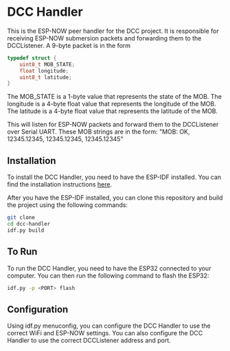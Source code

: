 # DCC Handler 
This is the ESP-NOW peer handler for the DCC project. It is responsible for receiving ESP-NOW submersion packets and forwarding them to the DCCListener. A 9-byte packet is in the form
```c
typedef struct {
    uint8_t MOB_STATE;
    float longitude;
    uint8_t latitude;
} 
```
The MOB_STATE is a 1-byte value that represents the state of the MOB. The longitude is a 4-byte float value that represents the longitude of the MOB. The latitude is a 4-byte float value that represents the latitude of the MOB.

This will listen for ESP-NOW packets and forward them to the DCCListener over Serial UART. These MOB strings are in the form:
"MOB: OK, 12345.12345, 12345.12345, 12345.12345"

## Installation
To install the DCC Handler, you need to have the ESP-IDF installed. You can find the installation instructions [here](https://docs.espressif.com/projects/esp-idf/en/latest/esp32/get-started/index.html).

After you have the ESP-IDF installed, you can clone this repository and build the project using the following commands:
```bash
git clone
cd dcc-handler
idf.py build
```

## To Run
To run the DCC Handler, you need to have the ESP32 connected to your computer. You can then run the following command to flash the ESP32:
```bash
idf.py -p <PORT> flash
```

## Configuration
Using idf.py menuconfig, you can configure the DCC Handler to use the correct WiFi and ESP-NOW settings. You can also configure the DCC Handler to use the correct DCCListener address and port.
